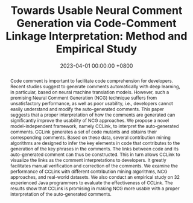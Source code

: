 ---
title:          "Towards Usable Neural Comment Generation via Code-Comment Linkage Interpretation: Method and Empirical Study"
date:           2023-04-01 00:00:00 +0800
selected:       true
pub:            >-
                IEEE Transactions on Software Engineering, vol. 49, no. 4, pp. 2239-2254, Apr. 2023.
pub_pre:        >-
                <span class="badge badge-pill badge-custom badge-success">TSE'23</span> 
abstract: >-
  Code comment is important to facilitate code comprehension for developers. Recent studies suggest to generate comments automatically with deep learning, in particular, based on neural machine translation models. However, such a promising Neural Comment Generation (NCG) technique suffers from unsatisfactory performance, as well as poor usability, i.e., developers cannot easily understand and modify the auto-generated comments. This paper suggests that a proper interpretation of how the comments are generated can significantly improve the usability of NCG approaches. We propose a novel model-independent framework, namely CCLink, to interpret the auto-generated comments. CCLink generates a set of code mutants and obtains their corresponding comments. Based on these data, several contribution mining algorithms are designed to infer the key elements in code that contributes to the generation of the key phrases in the comments. The links between code and its auto-generated comment can thus be constructed. This in turn allows CCLink to visualize the links as the comment interpretations to developers. It greatly facilitates manual verification and correction of the comments. We examine the performance of CCLink with different contribution mining algorithms, NCG approaches, and real-world datasets. We also conduct an empirical study on 32 experienced Java programmers to evaluate the effectiveness of CCLink. The results show that CCLink is promising in making NCG more usable with a proper interpretation of the auto-generated comments.  
# cover:          
authors:
  - Shuyao Jiang
  - Jiacheng Shen
  - Shengnan Wu
  - Yu Cai
  - Yue Yu
  - Yangfan Zhou
links:
  Paper: https://shuyaojiang.github.io/publications/tse23/TSE23_CCLink.pdf
  Project: https://github.com/CCLink-demo
  DOI: https://doi.org/10.1109/TSE.2022.3214859
  BibTex: https://shuyaojiang.github.io/publications/tse23/tse23-bibtex.txt
---